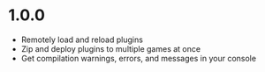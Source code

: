 # 1.0.0

* Remotely load and reload plugins
* Zip and deploy plugins to multiple games at once
* Get compilation warnings, errors, and messages in your console
